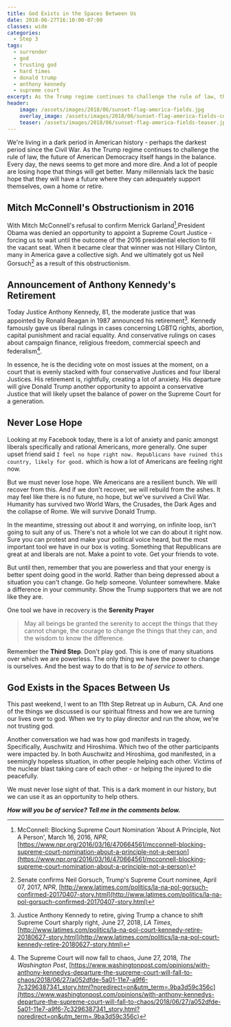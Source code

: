 ```yaml
---
title: God Exists in the Spaces Between Us
date: 2018-06-27T16:10:00-07:00
classes: wide
categories:
  - Step 3
tags:
  - surrender
  - god
  - trusting god
  - hard times
  - donald trump
  - anthony kennedy
  - supreme court
excerpt: As the Trump regime continues to challenge the rule of law, the future of American Democracy itself hangs in the balance. But we must never lose hope. Americans are nothing if not resilient.
header:
    image: /assets/images/2018/06/sunset-flag-america-fields.jpg       # Twitter (use 'overlay_image')
    overlay_image: /assets/images/2018/06/sunset-flag-america-fields-compressed.jpg  # Article header at 2048x768
    teaser: /assets/images/2018/06/sunset-flag-america-fields-teaser.jpg   # Shrink image to 575x216  
---
```


We're living in a dark period in American history - perhaps the darkest period since the Civil War. As the Trump regime continues to challenge the rule of law, the future of American Democracy itself hangs in the balance. Every day, the news seems to get more and more dire. And a lot of people are losing hope that things will get better. Many millennials lack the basic hope that they will have a future where they can adequately support themselves, own a home or retire.

## Mitch McConnell's Obstructionism in 2016

With Mitch McConnell's refusal to confirm Merrick Garland[^1],President Obama was denied an opportunity to appoint a Supreme Court Justice - forcing us to wait until the outcome of the 2016 presidential election to fill the vacant seat. When it became clear that winner was not Hillary Clinton, many in America gave a collective sigh. And we ultimately got us Neil Gorsuch[^2] as a result of this obstructionism.

## Announcement of Anthony Kennedy's Retirement

Today Justice Anthony Kennedy, 81, the moderate justice that was appointed by Ronald Reagan in 1987 announced his retirement[^3]. Kennedy famously gave us liberal rulings in cases concerning LGBTQ rights, abortion, capital punishment and racial equality. And conservative rulings on cases about campaign finance, religious freedom, commercial speech and federalism[^4].

In essence, he is the deciding vote on most issues at the moment, on a court that is evenly stacked with four conservative Justices and four liberal Justices. His retirement is, rightfully, creating a lot of anxiety. His departure will give Donald Trump another opportunity to appoint a conservative Justice that will likely upset the balance of power on the Supreme Court for a generation.

## Never Lose Hope

Looking at my Facebook today, there is a lot of anxiety and panic amongst liberals specifically and rational Americans, more generally. One super upset friend said ` I feel no hope right now. Republicans have ruined this country, likely for good. ` which is how a lot of Americans are feeling right now. 

But we must never lose hope. We Americans are a resilient bunch. We will recover from this. And if we don't recover, we will rebuild from the ashes. It may feel like there is no future, no hope, but we've survived a Civil War. Humanity has survived two World Wars, the Crusades, the Dark Ages and the collapse of Rome. We will survive Donald Trump.

In the meantime, stressing out about it and worrying, on infinite loop, isn't going to suit any of us. There's not a whole lot we can do about it right now. Sure you can protest and make your political voice heard, but the most important tool we have in our box is voting. Something that Republicans are great at and liberals are not. Make a point to vote. Get your friends to vote.

But until then, remember that you are powerless and that your energy is better spent doing good in the world. Rather than being depressed about a situation you can't change. Go help someone. Volunteer somewhere. Make a difference in your community. Show the Trump supporters that we are not like they are.

One tool we have in recovery is the **Serenity Prayer**

> May all beings be granted the serenity to accept the things that they cannot change, the courage to change the things that they can, and the wisdom to know the difference.

Remember the **Third Step**. Don't play god. This is one of many situations over which we are powerless. The only thing we have the power to change is ourselves. And the best way to do that is to *be of service to others*.

## God Exists in the Spaces Between Us

This past weekend, I went to an 11th Step Retreat up in Auburn, CA. And one of the things we discussed is our spiritual fitness and how we are turning our lives over to god. When we try to play director and run the show, we're not trusting god.

Another conversation we had was how god manifests in tragedy. Specifically, Auschwitz and Hiroshima. Which two of the other participants were impacted by. In both Auschwitz and Hiroshima, god manifested, in a seemingly hopeless situation, in other people helping each other. Victims of the nuclear blast taking care of each other - or helping the injured to die peacefully.

We must never lose sight of that. This is a dark moment in our history, but we can use it as an opportunity to help others.

***How will you be of service? Tell me in the comments below.***

[^1]: McConnell: Blocking Supreme Court Nomination 'About A Principle, Not A Person', March 16, 2016, *NPR*, [https://www.npr.org/2016/03/16/470664561/mcconnell-blocking-supreme-court-nomination-about-a-principle-not-a-person](https://www.npr.org/2016/03/16/470664561/mcconnell-blocking-supreme-court-nomination-about-a-principle-not-a-person)

[^2]: Senate confirms Neil Gorsuch, Trump's Supreme Court nominee, April 07, 2017, *NPR*, [http://www.latimes.com/politics/la-na-pol-gorsuch-confirmed-20170407-story.html](http://www.latimes.com/politics/la-na-pol-gorsuch-confirmed-20170407-story.html)

[^3]: Justice Anthony Kennedy to retire, giving Trump a chance to shift Supreme Court sharply right, June 27, 2018, *LA Times*, [http://www.latimes.com/politics/la-na-pol-court-kennedy-retire-20180627-story.html](http://www.latimes.com/politics/la-na-pol-court-kennedy-retire-20180627-story.html)

[^4]: The Supreme Court will now fall to chaos, June 27, 2018, *The Washington Post*, [https://www.washingtonpost.com/opinions/with-anthony-kennedys-departure-the-supreme-court-will-fall-to-chaos/2018/06/27/a052dfde-5a01-11e7-a9f6-7c3296387341_story.html?noredirect=on&utm_term=.9ba3d59c356c](https://www.washingtonpost.com/opinions/with-anthony-kennedys-departure-the-supreme-court-will-fall-to-chaos/2018/06/27/a052dfde-5a01-11e7-a9f6-7c3296387341_story.html?noredirect=on&utm_term=.9ba3d59c356c)